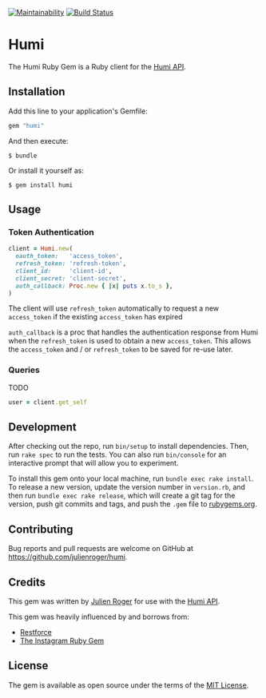 [![Maintainability](https://api.codeclimate.com/v1/badges/cb16c704067bcc8023a9/maintainability)](https://codeclimate.com/github/julienroger/humi/maintainability) [![Build Status](https://travis-ci.org/julienroger/humi.svg?branch=development)](https://travis-ci.org/julienroger/humi)

# Humi

The Humi Ruby Gem is a Ruby client for the [Humi API](https://docs.humi.ca).

## Installation

Add this line to your application's Gemfile:

```ruby
gem "humi"
```

And then execute:

    $ bundle

Or install it yourself as:

    $ gem install humi

## Usage

### Token Authentication

```ruby
client = Humi.new(
  oauth_token:   'access_token',
  refresh_token: 'refresh-token',
  client_id:     'client-id',
  client_secret: 'client-secret',
  auth_callback: Proc.new { |x| puts x.to_s },
)
```

The client will use `refresh_token` automatically to request a new `access_token` if the existing `access_token` has expired

`auth_callback` is a proc that handles the authentication response from Humi when the `refresh_token` is used to obtain a new `access_token`. This allows the `access_token` and / or `refresh_token` to be saved for re-use later.


### Queries

TODO

```ruby
user = client.get_self
```

## Development

After checking out the repo, run `bin/setup` to install dependencies. Then, run `rake spec` to run the tests. You can also run `bin/console` for an interactive prompt that will allow you to experiment.

To install this gem onto your local machine, run `bundle exec rake install`. To release a new version, update the version number in `version.rb`, and then run `bundle exec rake release`, which will create a git tag for the version, push git commits and tags, and push the `.gem` file to [rubygems.org](https://rubygems.org).

## Contributing

Bug reports and pull requests are welcome on GitHub at https://github.com/julienroger/humi.

## Credits

This gem was written by [Julien Roger](https://www.julienroger.com) for use with the [Humi API](https://docs.humi.ca).

This gem was heavily influenced by and borrows from:
* [Restforce](https://github.com/restforce/restforce)
* [The Instagram Ruby Gem](https://github.com/facebookarchive/instagram-ruby-gem)

## License

The gem is available as open source under the terms of the [MIT License](License.txt).
